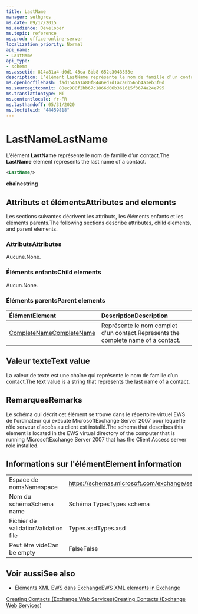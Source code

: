 ```yaml
---
title: LastName
manager: sethgros
ms.date: 09/17/2015
ms.audience: Developer
ms.topic: reference
ms.prod: office-online-server
localization_priority: Normal
api_name:
- LastName
api_type:
- schema
ms.assetid: 814a81a4-d0d1-43ea-8bb8-652c3043358e
description: L’élément LastName représente le nom de famille d’un contact.
ms.openlocfilehash: fad1541a1a80f8446ed7d1aca6b565b4a3eb3f0d
ms.sourcegitcommit: 88ec988f2bb67c1866d06b361615f3674a24e795
ms.translationtype: MT
ms.contentlocale: fr-FR
ms.lasthandoff: 05/31/2020
ms.locfileid: "44459818"
---
```

# <a name="lastname"></a><span data-ttu-id="9b163-103">LastName</span><span class="sxs-lookup"><span data-stu-id="9b163-103">LastName</span></span>

<span data-ttu-id="9b163-104">L’élément **LastName** représente le nom de famille d’un contact.</span><span class="sxs-lookup"><span data-stu-id="9b163-104">The **LastName** element represents the last name of a contact.</span></span> 
  
```xml
<LastName/>
```

 <span data-ttu-id="9b163-105">**chaîne**</span><span class="sxs-lookup"><span data-stu-id="9b163-105">**string**</span></span>
## <a name="attributes-and-elements"></a><span data-ttu-id="9b163-106">Attributs et éléments</span><span class="sxs-lookup"><span data-stu-id="9b163-106">Attributes and elements</span></span>

<span data-ttu-id="9b163-107">Les sections suivantes décrivent les attributs, les éléments enfants et les éléments parents.</span><span class="sxs-lookup"><span data-stu-id="9b163-107">The following sections describe attributes, child elements, and parent elements.</span></span>
  
### <a name="attributes"></a><span data-ttu-id="9b163-108">Attributs</span><span class="sxs-lookup"><span data-stu-id="9b163-108">Attributes</span></span>

<span data-ttu-id="9b163-109">Aucune.</span><span class="sxs-lookup"><span data-stu-id="9b163-109">None.</span></span>
  
### <a name="child-elements"></a><span data-ttu-id="9b163-110">Éléments enfants</span><span class="sxs-lookup"><span data-stu-id="9b163-110">Child elements</span></span>

<span data-ttu-id="9b163-111">Aucun.</span><span class="sxs-lookup"><span data-stu-id="9b163-111">None.</span></span>
  
### <a name="parent-elements"></a><span data-ttu-id="9b163-112">Éléments parents</span><span class="sxs-lookup"><span data-stu-id="9b163-112">Parent elements</span></span>

|<span data-ttu-id="9b163-113">**Élément**</span><span class="sxs-lookup"><span data-stu-id="9b163-113">**Element**</span></span>|<span data-ttu-id="9b163-114">**Description**</span><span class="sxs-lookup"><span data-stu-id="9b163-114">**Description**</span></span>|
|:-----|:-----|
|[<span data-ttu-id="9b163-115">CompleteName</span><span class="sxs-lookup"><span data-stu-id="9b163-115">CompleteName</span></span>](completename.md) <br/> |<span data-ttu-id="9b163-116">Représente le nom complet d'un contact.</span><span class="sxs-lookup"><span data-stu-id="9b163-116">Represents the complete name of a contact.</span></span>  <br/> |
   
## <a name="text-value"></a><span data-ttu-id="9b163-117">Valeur texte</span><span class="sxs-lookup"><span data-stu-id="9b163-117">Text value</span></span>

<span data-ttu-id="9b163-118">La valeur de texte est une chaîne qui représente le nom de famille d’un contact.</span><span class="sxs-lookup"><span data-stu-id="9b163-118">The text value is a string that represents the last name of a contact.</span></span>
  
## <a name="remarks"></a><span data-ttu-id="9b163-119">Remarques</span><span class="sxs-lookup"><span data-stu-id="9b163-119">Remarks</span></span>

<span data-ttu-id="9b163-120">Le schéma qui décrit cet élément se trouve dans le répertoire virtuel EWS de l'ordinateur qui exécute MicrosoftExchange Server 2007 pour lequel le rôle serveur d'accès au client est installé.</span><span class="sxs-lookup"><span data-stu-id="9b163-120">The schema that describes this element is located in the EWS virtual directory of the computer that is running MicrosoftExchange Server 2007 that has the Client Access server role installed.</span></span>
  
## <a name="element-information"></a><span data-ttu-id="9b163-121">Informations sur l'élément</span><span class="sxs-lookup"><span data-stu-id="9b163-121">Element information</span></span>

|||
|:-----|:-----|
|<span data-ttu-id="9b163-122">Espace de noms</span><span class="sxs-lookup"><span data-stu-id="9b163-122">Namespace</span></span>  <br/> |https://schemas.microsoft.com/exchange/services/2006/types  <br/> |
|<span data-ttu-id="9b163-123">Nom du schéma</span><span class="sxs-lookup"><span data-stu-id="9b163-123">Schema name</span></span>  <br/> |<span data-ttu-id="9b163-124">Schéma Types</span><span class="sxs-lookup"><span data-stu-id="9b163-124">Types schema</span></span>  <br/> |
|<span data-ttu-id="9b163-125">Fichier de validation</span><span class="sxs-lookup"><span data-stu-id="9b163-125">Validation file</span></span>  <br/> |<span data-ttu-id="9b163-126">Types.xsd</span><span class="sxs-lookup"><span data-stu-id="9b163-126">Types.xsd</span></span>  <br/> |
|<span data-ttu-id="9b163-127">Peut être vide</span><span class="sxs-lookup"><span data-stu-id="9b163-127">Can be empty</span></span>  <br/> |<span data-ttu-id="9b163-128">False</span><span class="sxs-lookup"><span data-stu-id="9b163-128">False</span></span>  <br/> |
   
## <a name="see-also"></a><span data-ttu-id="9b163-129">Voir aussi</span><span class="sxs-lookup"><span data-stu-id="9b163-129">See also</span></span>



- [<span data-ttu-id="9b163-130">Éléments XML EWS dans Exchange</span><span class="sxs-lookup"><span data-stu-id="9b163-130">EWS XML elements in Exchange</span></span>](ews-xml-elements-in-exchange.md)


[<span data-ttu-id="9b163-131">Creating Contacts (Exchange Web Services)</span><span class="sxs-lookup"><span data-stu-id="9b163-131">Creating Contacts (Exchange Web Services)</span></span>](https://msdn.microsoft.com/library/4845917e-70d1-481c-bbd7-011ec6571789%28Office.15%29.aspx)

